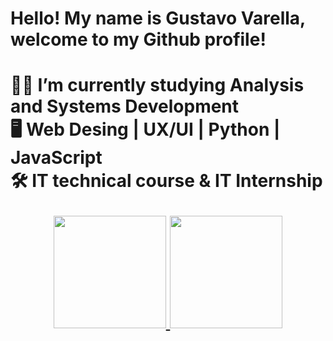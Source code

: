     
  <h1> Hello! My name is Gustavo Varella, welcome to my Github profile! <h1>


🧑‍💻 I’m currently studying Analysis and Systems Development <br>
🖥️ Web Desing | UX/UI | Python | JavaScript <br>
🛠️ IT technical course & IT Internship

<div align="center">
  <a href="https://github.com/TheVarella">
  <img height="180em" src="https://github-readme-stats.vercel.app/api?username=TheVarella&show_icons=true&theme=aura&include_all_commits=true&count_private=true"/>
  <img height="180em" src="https://github-readme-stats.vercel.app/api/top-langs/?username=TheVarella&layout=compact&langs_count=7&theme=aura"/>
</div>
</div>
      




